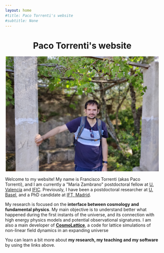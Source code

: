 ```yaml
---
layout: home
#title: Paco Torrenti's website
#subtitle: None
---
```


<h1 style="text-align:center;">Paco Torrenti's website</h1>

<p align="center">
  <img src="./assets/img/myphoto.jpg" width="500"
 />
</p>

Welcome to my website! My name is Francisco Torrenti (akas Paco Torrenti), and I am currently 
a "Maria Zambrano" postdoctoral fellow at <a href="https://www.uv.es/fisteo" target="_blank" rel="noopener noreferrer">U. Valencia</a> and <a href="http://ific.uv.es" target="_blank" rel="noopener noreferrer">IFIC</a>. 
Previously, I have been a postdoctoral researcher at <a href="https://particlesandcosmology.physik.unibas.ch/en/" target="_blank" rel="noopener noreferrer">U. Basel</a>, 
and a PhD candidate at <a href="https://www.ift.uam-csic.es/" target="_blank" rel="noopener noreferrer">IFT, Madrid</a>.

My research is focused on the **interface between cosmology and fundamental physics**.
My main objective is to understand better what happened during the first instants of the universe,
and its connection with high energy physics models and potential observational signatures. 
I am also a main developer of **<a href="https://www.cosmolattice.net">CosmoLattice</a>**, a code for lattice simulations of non-linear field dynamics in an expanding universe

You can learn a bit more about **my research, my teaching and my software** by using the links above.